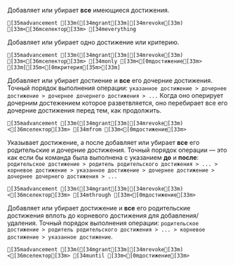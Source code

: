 Добавляет или убирает **все** имеющиеся достижения.
```ansi
[35madvancement [33m([34mgrant[33m|[34mrevoke[33m) [33m<[36mселектор[33m> [34meverything
```
Добавляет или убирает одно достижение или критерию.
```ansi
[35madvancement [33m([34mgrant[33m|[34mrevoke[33m) [33m<[36mселектор[33m> [34monly [33m<[0mдостижение[33m> [33m[[35m<[0mкритерия[35m>[33m]
```
Добавляет или убирает достиение и **все** его дочерние достижения.
Точный порядок выполнения операции: `указанное достижение > дочернее достижение > дочернее дочернего достижения > ...` Когда оно оперирует дочерним достежением которое разветвляется, оно перебирает все его дочерние достижения перед тем, как продолжить.
```ansi
[35madvancement [33m([34mgrant[33m|[34mrevoke[33m) <[36mселектор[33m> [34mfrom [33m<[0mдостижение[33m>
```
Указывает достижение, а после добавляет или убирает **все** его родительские и дочерние достижения.
Точный порядок операции — это как если бы команда была выполнена с указанием **до** и **после**: `родительское достижение > родитель родительского достижения > ... > корневое достижение > указанное достижение > дочернее достижение > дочернее дочернего достижения > ...`
```ansi
[35madvancement [33m([34mgrant[33m|[34mrevoke[33m) <[36mселектор[33m> [34mthrough [33m<[0mдостижение[33m>
```
Добавляет или убирает достижение и **все** его родительские достижения вплоть до корневого достижения для добавления/удаления.
Точный порядок выполнения операции: `родительское достижение > родитель родительского достижения > ... > корневое достижение > указанное достижение`.
```ansi
[35madvancement [33m([34mgrant[33m|[34mrevoke[33m) <[36mселектор[33m> [34muntil [33m<[0mдостижение[33m>
```